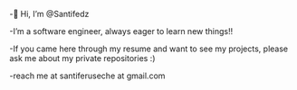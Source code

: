 -👋 Hi, I’m @Santifedz
 
-I’m a software engineer, always eager to learn new things!! 

-If you came here through my resume and want to see my projects, please ask me about my private repositories :)

-reach me at santiferuseche at gmail.com


